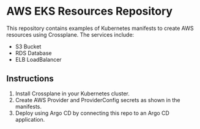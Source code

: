# AWS EKS Resources Repository

This repository contains examples of Kubernetes manifests to create AWS resources using Crossplane.
The services include:
- S3 Bucket
- RDS Database
- ELB LoadBalancer

## Instructions

1. Install Crossplane in your Kubernetes cluster.
2. Create AWS Provider and ProviderConfig secrets as shown in the manifests.
3. Deploy using Argo CD by connecting this repo to an Argo CD application.
